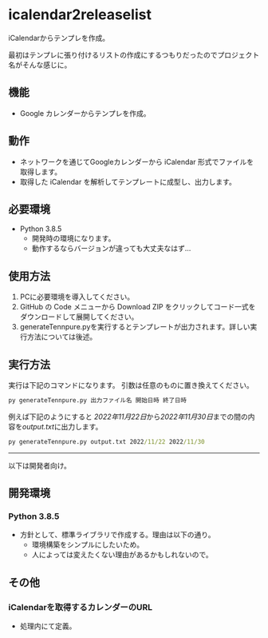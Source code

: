 # icalendar2releaselist

iCalendarからテンプレを作成。

最初はテンプレに張り付けるリストの作成にするつもりだったのでプロジェクト名がそんな感じに。

## 機能

+ Google カレンダーからテンプレを作成。

## 動作

+ ネットワークを通じてGoogleカレンダーから iCalendar 形式でファイルを取得します。
+ 取得した iCalendar を解析してテンプレートに成型し、出力します。

## 必要環境

+ Python 3.8.5
  + 開発時の環境になります。
  + 動作するならバージョンが違っても大丈夫なはず…

## 使用方法

1. PCに必要環境を導入してください。
1. GitHub の Code メニューから Download ZIP をクリックしてコード一式をダウンロードして展開してください。
1. generateTennpure.pyを実行するとテンプレートが出力されます。詳しい実行方法については後述。

## 実行方法

実行は下記のコマンドになります。
引数は任意のものに置き換えてください。

``` bat
py generateTennpure.py 出力ファイル名 開始日時 終了日時
```

例えば下記のようにすると *2022年11月22日*から*2022年11月30日*までの間の内容を*output.txt*に出力します。

``` bat
py generateTennpure.py output.txt 2022/11/22 2022/11/30
```

---

以下は開発者向け。

## 開発環境

### Python 3.8.5

+ 方針として、標準ライブラリで作成する。理由は以下の通り。
  + 環境構築をシンプルにしたいため。
  + 人によっては変えたくない理由があるかもしれないので。

## その他

### iCalendarを取得するカレンダーのURL

+ 処理内にて定義。
